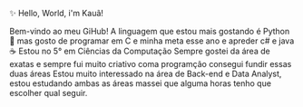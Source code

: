 ✨ Hello, World, i'm Kauã! 

Bem-vindo ao meu GiHub! A linguagem que estou mais gostando é Python 🐍 mas gosto de programar em C 
e minha meta esse ano e apreder c# e java ☕
Estou no 5° em Ciências da Computação 
Sempre gostei da área de exatas e sempre fui muito criativo coma programção consegui fundir essas duas áreas 
Estou muito interessado na área de Back-end e Data Analyst, estou estudando ambas as áreas massei que alguma horas
tenho que escolher qual seguir.

